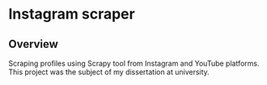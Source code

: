 # Instagram scraper

## Overview
Scraping profiles using Scrapy tool from Instagram and YouTube platforms. This project was the subject of my dissertation at university.
